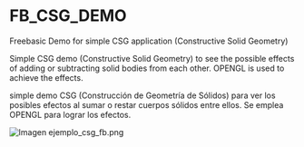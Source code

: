 # FB_CSG_DEMO
Freebasic Demo for simple CSG application (Constructive Solid Geometry)

Simple CSG demo (Constructive Solid Geometry) to see the possible effects of adding or subtracting solid bodies from each other. 
OPENGL is used to achieve the effects.

simple demo CSG (Construcción de Geometría de Sólidos) para ver los posibles efectos al sumar o restar cuerpos sólidos entre ellos. Se emplea OPENGL para lograr los efectos.


![Imagen ejemplo_csg_fb.png](https://github.com/jepalza/FB_CSG_DEMO/blob/ejemplo_csg_fb.jpg)
